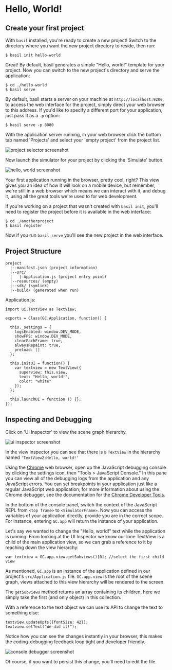 # Hello, World!

## Create your first project

With `basil` installed, you're ready to create a new
project! Switch to the directory where you want the new
project directory to reside, then run: 

~~~
$ basil init hello-world
~~~

Great! By default, basil generates a simple "Hello, world!"
template for your project. Now you can switch to the new
project's directory and serve the application:

~~~
$ cd ./hello-world
$ basil serve
~~~

By default, basil starts a server on your machine at
`http://localhost:9200`, to access the web interface for the
project, simply direct your web browser to this address. If you'd
like to specify a different port for your application, just
pass it as a `-p` option:

~~~
$ basil serve -p 8080
~~~

With the application server running, in your web browser
click the bottom tab named 'Projects' and select your 'empty
project' from the project list.

<img src="./assets/getting-started/hello-project.png" alt="project selector screenshot" class="screenshot">

Now launch the simulator for your project by clicking the 'Simulate' button.

<img src="./assets/getting-started/hello-world.png" alt="hello, world screenshot" class="screenshot">

Your first application running in the browser, pretty cool,
right? This view gives you an idea of how it will look on a
mobile device, but remember, we're still in a web browser
which means we can interact with it, and debug it, using all
the great tools we're used to for web development.

If you're working on a project that wasn't created with
`basil init`, you'll need to register the project before it
is available in the web interface:

~~~
$ cd ./anotherproject
$ basil register
~~~

Now if you run `basil serve` you'll see the new project in
the web interface.

## Project Structure

~~~
project
  |--manifest.json (project information)
  |--src/
  |   |-Application.js (project entry point)
  |--resources/ (empty)
  |--sdk/ (symlink)
  |--build/ (generated when run)
~~~

Application.js:

~~~
import ui.TextView as TextView;

exports = Class(GC.Application, function() {

  this._settings = {
    logsEnabled: window.DEV_MODE,
    showFPS: window.DEV_MODE,
    clearEachFrame: true,
    alwaysRepaint: true,
    preload: []
  };

  this.initUI = function() {
    var textview = new TextView({
      superview: this.view,
      text: "Hello, world!",
      color: "white"
    });
  };

  this.launchUI = function () {};
});
~~~

## Inspecting and Debugging

Click on 'UI Inspector' to view the scene graph hierarchy.

<img src="./assets/getting-started/hello-inspector.png" alt="ui inspector screenshot" class="screenshot">

In the view inspector you can see that there is a `TextView`
in the hierarchy named `'TextView2:Hello, world!'`

Using the [Chrome](http://www.google.com/chrome) web
browser, open up the JavaScript debugging console by
clicking the settings icon, then "Tools > JavaScript
Console." In this pane you can view all of the debugging
logs from the application and any JavaScript errors. You can
set breakpoints in your application just like a regular
JavaScript web application; for more information about using
the Chrome debugger, see the documentation for the
[Chrome Developer Tools](https://developers.google.com/chrome-developer-tools/docs/overview).

In the bottom of the console panel, switch the context of
the JavaScript REPL from `<top frame>` to
`<SimulatorFrame>`. Now you can access the variables of your
application directly, provide you are in the correct
scope. For instance, entering `GC.app` will return the
instance of your application.

Let's say we wanted to change the "Hello, world!" text while
the application is running. From looking at the UI Inspector
we know our lone TextView is a child of the main application
view, so we can grab a reference to it by reaching down the
view hierarchy:

~~~
var textview = GC.app.view.getSubviews()[0]; //select the first child view
~~~

As mentioned, `GC.app` is an instance of the application
defined in our project's `src/Application.js`
file. `GC.app.view` is the root of the scene graph, views
attached to this view hierarchy will be rendered to the screen.

The `getSubviews` method returns an array containing its
children, here we simply take the first (and only object) in
this collection.

With a reference to the text object we can use its API to
change the text to something else:

~~~
textview.updateOpts({fontSize: 42});
textview.setText("We did it!");
~~~

Notice how you can see the changes instantly in your
browser, this makes the coding-debugging feedback loop tight
and developer friendly.

<img src="./assets/getting-started/hello-debugger.png" alt="console debugger screenshot" class="screenshot">

Of course, if you want to persist this change, you'll need to edit the file.
